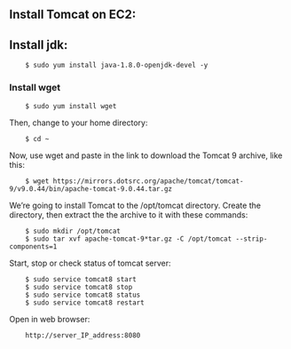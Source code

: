 
<!-- JS use if these pages are used as githubpages. can be deleted if used elsewhere -->
<script src="https://code.jquery.com/jquery-3.2.1.min.js"></script>
<script src="script.js"></script>

## Install Tomcat on EC2:

## Install jdk:
```
	$ sudo yum install java-1.8.0-openjdk-devel -y
```

### Install wget

```
	$ sudo yum install wget
```

Then, change to your home directory:    

```
	$ cd ~
```
Now, use wget and paste in the link to download the Tomcat 9 archive, like this:
```
	$ wget https://mirrors.dotsrc.org/apache/tomcat/tomcat-9/v9.0.44/bin/apache-tomcat-9.0.44.tar.gz

```

We’re going to install Tomcat to the /opt/tomcat directory. Create the directory, then extract the the archive to it with these commands:

```
	$ sudo mkdir /opt/tomcat
	$ sudo tar xvf apache-tomcat-9*tar.gz -C /opt/tomcat --strip-components=1
```


Start, stop or check status of tomcat server:

```
	$ sudo service tomcat8 start
	$ sudo service tomcat8 stop
	$ sudo service tomcat8 status
	$ sudo service tomcat8 restart
```

Open in web browser:

```
	http://server_IP_address:8080
```

